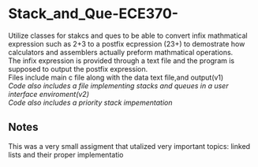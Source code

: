 # Stack_and_Que-ECE370-
Utilize classes for stakcs and ques to be able to convert infix mathmatical expression such as 2+3 to a postfix ecpression (23+) to demostrate how calculators and assemblers actually preform mathmatical operations. <br>
The infix expression is provided through a text file and the program is supposed to output the postfix expression. <br>
Files include main c file along with the data text file,and output(v1) <br>
_Code also includes a file implementing stacks and queues in a user interface enviroment(v2)_ <br>
_Code also includes a priority stack impementation_
## Notes
This was a very small assigment that utalized very important topics: linked lists and their proper implementatio

